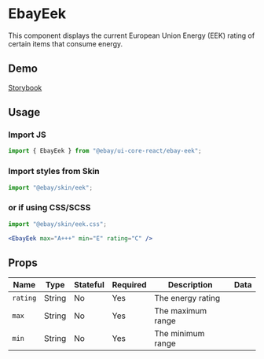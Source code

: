 # EbayEek

This component displays the current European Union Energy (EEK) rating of certain items that consume energy.

## Demo

[Storybook](https://opensource.ebay.com/ebayui-core-react/main/?path=/story/graphics-icons-ebay-eek--regular-a)

## Usage

### Import JS

```jsx harmony
import { EbayEek } from "@ebay/ui-core-react/ebay-eek";
```

### Import styles from Skin

```jsx
import "@ebay/skin/eek";
```

### or if using CSS/SCSS

```jsx
import "@ebay/skin/eek.css";
```

```jsx harmony
<EbayEek max="A+++" min="E" rating="C" />
```

## Props

| Name     | Type   | Stateful | Required | Description       | Data |
| -------- | ------ | -------- | -------- | ----------------- | ---- |
| `rating` | String | No       | Yes      | The energy rating |
| `max`    | String | No       | Yes      | The maximum range |
| `min`    | String | No       | Yes      | The minimum range |

